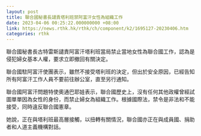 ```yaml
---
layout: post
title: 聯合國秘書長譴責塔利班禁阿富汗女性為組織工作
date: 2023-04-06 00:25:22.000000000 +08:00
link: https://news.rthk.hk/rthk/ch/component/k2/1695127-20230406.htm
categories: rthk
---
```


聯合國秘書長古特雷斯譴責阿富汗塔利班當局禁止當地女性為聯合國工作，認為是侵犯婦女基本人權，要求立即撤回有關決定。

聯合國駐阿富汗使團表示，雖然不接受塔利班的決定，但出於安全原因，已經告知所有阿富汗工作人員不要前往辦公室，直至另行通知。

聯合國阿富汗問題特使奧通巴耶娃表示，聯合國歷史上，沒有任何其他政權曾經試圖單單因為女性的身份，而禁止婦女為組織工作。根據國際法，禁令是非法和不能接受，同時違反聯合國憲章。

她說，正在與塔利班最高層接觸，以扭轉有關情況，聯合國亦正在與成員國、捐助者和人道主義機構對話。
